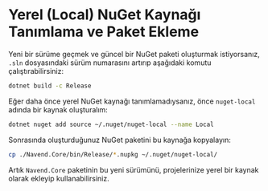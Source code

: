 # Yerel (Local) NuGet Kaynağı Tanımlama ve Paket Ekleme

Yeni bir sürüme geçmek ve güncel bir NuGet paketi oluşturmak istiyorsanız, `.sln` dosyasındaki sürüm numarasını artırıp aşağıdaki komutu çalıştırabilirsiniz:

```bash
dotnet build -c Release
```

Eğer daha önce yerel NuGet kaynağı tanımlamadıysanız, önce `nuget-local` adında bir kaynak oluşturalım:

```bash
dotnet nuget add source ~/.nuget/nuget-local --name Local
```

Sonrasında oluşturduğunuz NuGet paketini bu kaynağa kopyalayın:

```bash
cp ./Navend.Core/bin/Release/*.nupkg ~/.nuget/nuget-local/
```

Artık `Navend.Core` paketinin bu yeni sürümünü, projelerinize yerel bir kaynak olarak ekleyip kullanabilirsiniz.
